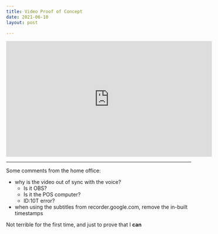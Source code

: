 ```yaml
---
title: Video Proof of Concept
date: 2021-06-10
layout: post

---
```


<iframe width="560" height="315" src="https://www.youtube.com/embed/WUo0218wq78" title="YouTube video player" frameborder="0" allow="accelerometer; autoplay; clipboard-write; encrypted-media; gyroscope; picture-in-picture" allowfullscreen></iframe>

---

Some comments from the home office:

- why is the video out of sync with the voice? 
	- Is it OBS?
	- Is it the POS computer?
	- ID:10T error?
- when using the subtitles from recorder.google.com, remove the in-built timestamps

Not terrible for the first time, and just to prove that I **can**
